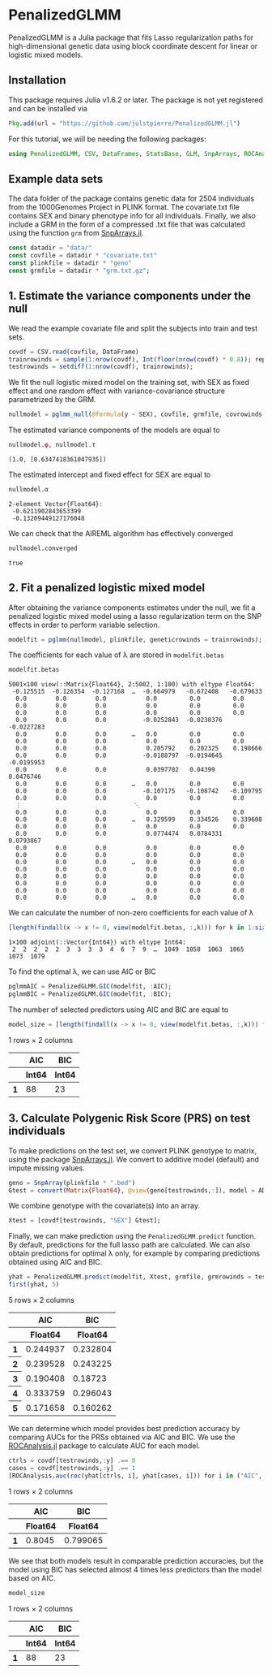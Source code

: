 # PenalizedGLMM

PenalizedGLMM is a Julia package that fits Lasso regularization paths for high-dimensional genetic data using block coordinate descent for linear or logistic mixed models.

## Installation

This package requires Julia v1.6.2 or later. The package is not yet registered and can be installed via


```julia
Pkg.add(url = "https://github.com/julstpierre/PenalizedGLMM.jl")
```

For this tutorial, we will be needing the following packages:


```julia
using PenalizedGLMM, CSV, DataFrames, StatsBase, GLM, SnpArrays, ROCAnalysis
```

## Example data sets

The data folder of the package contains genetic data for 2504 individuals from the 1000Genomes Project in PLINK format. The covariate.txt file contains SEX and binary phenotype info for all individuals. Finally, we also include a GRM in the form of a compressed .txt file that was calculated using the function `grm` from [SnpArrays.jl](https://openmendel.github.io/SnpArrays.jl/latest/). 


```julia
const datadir = "data/"
const covfile = datadir * "covariate.txt"
const plinkfile = datadir * "geno"
const grmfile = datadir * "grm.txt.gz";
```

## 1. Estimate the variance components under the null

We read the example covariate file and split the subjects into train and test sets.


```julia
covdf = CSV.read(covfile, DataFrame)
trainrowinds = sample(1:nrow(covdf), Int(floor(nrow(covdf) * 0.8)); replace = false)
testrowinds = setdiff(1:nrow(covdf), trainrowinds);
```

We fit the null logistic mixed model on the training set, with SEX as fixed effect and one random effect with variance-covariance structure parametrized by the GRM.


```julia
nullmodel = pglmm_null(@formula(y ~ SEX), covfile, grmfile, covrowinds = trainrowinds, grminds = trainrowinds);
```

The estimated variance components of the models are equal to


```julia
nullmodel.φ, nullmodel.τ
```




    (1.0, [0.6347418361047935])



The estimated intercept and fixed effect for SEX are equal to


```julia
nullmodel.α
```




    2-element Vector{Float64}:
     -0.6211902843653399
     -0.13209449127176048



We can check that the AIREML algorithm has effectively converged


```julia
nullmodel.converged
```




    true



## 2. Fit a penalized logistic mixed model

After obtaining the variance components estimates under the null, we fit a penalized logistic mixed model using a lasso regularization term on the SNP effects in order to perform variable selection.


```julia
modelfit = pglmm(nullmodel, plinkfile, geneticrowinds = trainrowinds);
```

The coefficients for each value of λ are stored in `modelfit.betas`


```julia
modelfit.betas
```




    5001×100 view(::Matrix{Float64}, 2:5002, 1:100) with eltype Float64:
     -0.125515  -0.126354  -0.127168  …  -0.664979   -0.672408   -0.679633
      0.0        0.0        0.0           0.0         0.0         0.0
      0.0        0.0        0.0           0.0         0.0         0.0
      0.0        0.0        0.0           0.0         0.0         0.0
      0.0        0.0        0.0          -0.0252843  -0.0238376  -0.0227283
      0.0        0.0        0.0       …   0.0         0.0         0.0
      0.0        0.0        0.0           0.0         0.0         0.0
      0.0        0.0        0.0           0.205792    0.202325    0.198666
      0.0        0.0        0.0          -0.0188797  -0.0194645  -0.0195953
      0.0        0.0        0.0           0.0397702   0.04399     0.0476746
      0.0        0.0        0.0       …   0.0         0.0         0.0
      0.0        0.0        0.0          -0.107175   -0.108742   -0.109795
      0.0        0.0        0.0           0.0         0.0         0.0
      ⋮                               ⋱                          
      0.0        0.0        0.0           0.0         0.0         0.0
      0.0        0.0        0.0       …   0.329599    0.334526    0.339608
      0.0        0.0        0.0           0.0         0.0         0.0
      0.0        0.0        0.0           0.0774474   0.0784331   0.0793867
      0.0        0.0        0.0           0.0         0.0         0.0
      0.0        0.0        0.0           0.0         0.0         0.0
      0.0        0.0        0.0       …   0.0         0.0         0.0
      0.0        0.0        0.0           0.0         0.0         0.0
      0.0        0.0        0.0           0.0         0.0         0.0
      0.0        0.0        0.0           0.0         0.0         0.0
      0.0        0.0        0.0           0.0         0.0         0.0
      0.0        0.0        0.0       …   0.0         0.0         0.0



 We can calculate the number of non-zero coefficients for each value of λ


```julia
[length(findall(x -> x != 0, view(modelfit.betas, :,k))) for k in 1:size(modelfit.betas, 2)]'
```




    1×100 adjoint(::Vector{Int64}) with eltype Int64:
     2  2  2  2  2  3  3  3  3  4  6  7  9  …  1049  1058  1063  1065  1073  1079



To find the optimal λ, we can use AIC or BIC


```julia
pglmmAIC = PenalizedGLMM.GIC(modelfit, :AIC);
pglmmBIC = PenalizedGLMM.GIC(modelfit, :BIC);
```

The number of selected predictors using AIC and BIC are equal to


```julia
model_size = [length(findall(x -> x != 0, view(modelfit.betas, :,k))) for k in (pglmmAIC, pglmmBIC)]' |> x-> DataFrame(Matrix(x), [:AIC, :BIC])
```




<div class="data-frame"><p>1 rows × 2 columns</p><table class="data-frame"><thead><tr><th></th><th>AIC</th><th>BIC</th></tr><tr><th></th><th title="Int64">Int64</th><th title="Int64">Int64</th></tr></thead><tbody><tr><th>1</th><td>88</td><td>23</td></tr></tbody></table></div>



## 3. Calculate Polygenic Risk Score (PRS) on test individuals

To make predictions on the test set, we convert PLINK genotype to matrix, using the package [SnpArrays.jl](https://openmendel.github.io/SnpArrays.jl/latest/). We convert to additive model (default) and impute missing values.


```julia
geno = SnpArray(plinkfile * ".bed")
Gtest = convert(Matrix{Float64}, @view(geno[testrowinds,:]), model = ADDITIVE_MODEL, impute = true);
```

We combine genotype with the covariate(s) into an array.


```julia
Xtest = [covdf[testrowinds, "SEX"] Gtest];
```

Finally, we can make prediction using the `PenalizedGLMM.predict` function. By default, predictions for the full lasso path are calculated. We can also obtain predictions for optimal λ only, for example by comparing predictions obtained using AIC and BIC.


```julia
yhat = PenalizedGLMM.predict(modelfit, Xtest, grmfile, grmrowinds = testrowinds, grmcolinds = trainrowinds, s = [pglmmAIC, pglmmBIC], outtype = :prob) |> x-> DataFrame(x, [:AIC, :BIC])
first(yhat, 5)
```




<div class="data-frame"><p>5 rows × 2 columns</p><table class="data-frame"><thead><tr><th></th><th>AIC</th><th>BIC</th></tr><tr><th></th><th title="Float64">Float64</th><th title="Float64">Float64</th></tr></thead><tbody><tr><th>1</th><td>0.244937</td><td>0.232804</td></tr><tr><th>2</th><td>0.239528</td><td>0.243225</td></tr><tr><th>3</th><td>0.190408</td><td>0.18723</td></tr><tr><th>4</th><td>0.333759</td><td>0.296043</td></tr><tr><th>5</th><td>0.171658</td><td>0.160262</td></tr></tbody></table></div>



We can determine which model provides best prediction accuracy by comparing AUCs for the PRSs obtained via AIC and BIC. We use the [ROCAnalysis.jl](https://juliapackages.com/p/rocanalysis) package to calculate AUC for each model.


```julia
ctrls = covdf[testrowinds,:y] .== 0
cases = covdf[testrowinds,:y] .== 1
[ROCAnalysis.auc(roc(yhat[ctrls, i], yhat[cases, i])) for i in ("AIC", "BIC")]' |> x-> DataFrame(Matrix(x), [:AIC, :BIC])
```




<div class="data-frame"><p>1 rows × 2 columns</p><table class="data-frame"><thead><tr><th></th><th>AIC</th><th>BIC</th></tr><tr><th></th><th title="Float64">Float64</th><th title="Float64">Float64</th></tr></thead><tbody><tr><th>1</th><td>0.8045</td><td>0.799065</td></tr></tbody></table></div>



We see that both models result in comparable prediction accuracies, but the model using BIC has selected almost 4 times less predictors than the model based on AIC.


```julia
model_size
```




<div class="data-frame"><p>1 rows × 2 columns</p><table class="data-frame"><thead><tr><th></th><th>AIC</th><th>BIC</th></tr><tr><th></th><th title="Int64">Int64</th><th title="Int64">Int64</th></tr></thead><tbody><tr><th>1</th><td>88</td><td>23</td></tr></tbody></table></div>


